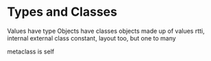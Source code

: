 # Types and Classes

Values have type
Objects have classes
objects made up of values
rtti, internal external
class constant, layout too, but one to many

metaclass is self
